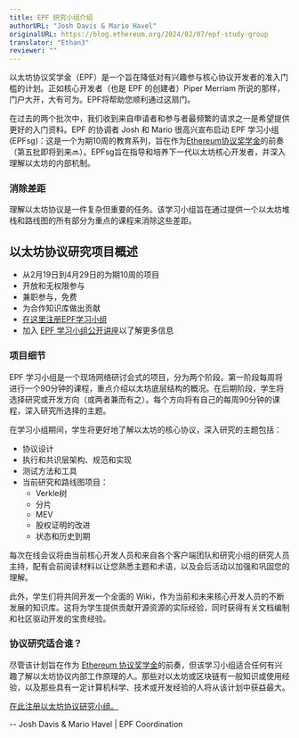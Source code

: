 ```yaml
---
title: EPF 研究小组介绍
authorURL: "Josh Davis & Mario Havel"
originalURL: https://blog.ethereum.org/2024/02/07/epf-study-group
translator: "Ethan3"
reviewer: ""
---
```


以太坊协议奖学金（EPF）是一个旨在降低对有兴趣参与核心协议开发者的准入门槛的计划。正如核心开发者（也是 EPF 的创建者）Piper Merriam 所说的那样，门户大开，大有可为。EPF将帮助您顺利通过这扇门。

在过去的两个批次中，我们收到来自申请者和参与者最频繁的请求之一是希望提供更好的入门资料。EPF 的协调者 Josh 和 Mario 很高兴宣布启动 EPF 学习小组(EPFsg)：这是一个为期10周的教育系列，旨在作为[Ethereum协议奖学金][1]的前奏（第五批即将到来🔜）。EPFsg旨在指导和培养下一代以太坊核心开发者，并深入理解以太坊的内部机制。

### 消除差距

理解以太坊协议是一件复杂但重要的任务。该学习小组旨在通过提供一个以太坊堆栈和路线图的所有部分为重点的课程来消除这些差距。

## 以太坊协议研究项目概述

- 从2月19日到4月29日的为期10周的项目
- 开放和无权限参与
- 兼职参与，免费
- 为合作知识库做出贡献
- [在这里注册EPF学习小组][2]
- 加入 [EPF 学习小组公开讲座][3]以了解更多信息

### 项目细节

EPF 学习小组是一个现场网络研讨会式的项目，分为两个阶段。第一阶段每周将进行一个90分钟的课程，重点介绍以太坊底层结构的概况。在后期阶段，学生将选择研究或开发方向（或两者兼而有之）。每个方向将有自己的每周90分钟的课程，深入研究所选择的主题。

在学习小组期间，学生将更好地了解以太坊的核心协议，深入研究的主题包括：

- 协议设计
- 执行和共识层架构、规范和实现
- 测试方法和工具
- 当前研究和路线图项目：
  - Verkle树
  - 分片
  - MEV
  - 股权证明的改进
  - 状态和历史到期

每次在线会议将由当前核心开发人员和来自各个客户端团队和研究小组的研究人员主持，配有会前阅读材料以让您熟悉主题和术语，以及会后活动以加强和巩固您的理解。

此外，学生们将共同开发一个全面的 Wiki，作为当前和未来核心开发人员的不断发展的知识库。这将为学生提供贡献开源资源的实际经验，同时获得有关文档编制和社区驱动开发的宝贵经验。

### 协议研究适合谁？

尽管该计划旨在作为 [Ethereum 协议奖学金][4]的前奏，但该学习小组适合任何有兴趣了解以太坊协议内部工作原理的人。那些对以太坊或区块链有一般知识或使用经验，以及那些具有一定计算机科学、技术或开发经验的人将从该计划中获益最大。

[在此注册以太坊协议研究小组。][5]

-- Josh Davis & Mario Havel | EPF Coordination

[1]: https://blog.ethereum.org/2023/05/10/ethereum-protocol-fellowship-third-recap
[2]: https://forms.gle/7TqmryC217EPwgqr9
[3]: https://eth-protocol-fellows.github.io/protocol-studies/#/eps/week0
[4]: https://github.com/eth-protocol-fellows/cohort-four
[5]: https://forms.gle/7TqmryC217EPwgqr9
